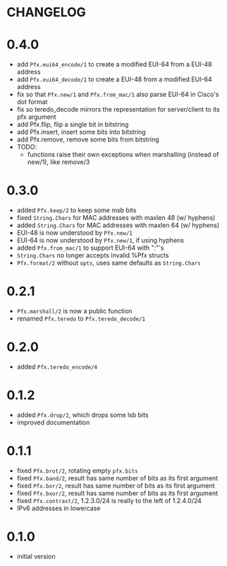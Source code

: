 # CHANGELOG

# 0.4.0
- add `Pfx.eui64_encode/1` to create a modified EUI-64 from a EUI-48 address
- add `Pfx.eui64_decode/1` to create a EUI-48 from a modified EUI-64 address
- fix so that `Pfx.new/1` and `Pfx.from_mac/1` also parse EUI-64 in Cisco's dot format
- fix so teredo_decode mirrors the representation for server/client to its pfx argument
- add Pfx.flip,    flip a single bit in bitstring
- add Pfx.insert,  insert some bits into bitstring
- add Pfx.remove,  remove some bits from bitstring
- TODO:
  - functions raise their own exceptions when marshalling (instead of new/1), like remove/3

# 0.3.0
- added `Pfx.keep/2` to keep some msb bits
- fixed `String.Chars` for MAC addresses with maxlen 48 (w/ hyphens)
- added `String.Chars` for MAC addresses with maxlen 64 (w/ hyphens)
- EUI-48 is now understood by `Pfx.new/1`
- EUI-64 is now understood by `Pfx.new/1`, if using hyphens
- added `Pfx.from_mac/1` to support EUI-64 with ":"'s
- `String.Chars` no longer accepts invalid %Pfx structs
- `Pfx.format/2` without `opts`, uses same defaults as `String.Chars`

# 0.2.1
- `Pfx.marshall/2` is now a public function
- renamed `Pfx.teredo` to `Pfx.teredo_decode/1`

# 0.2.0
- added `Pfx.teredo_encode/4`

# 0.1.2
- added `Pfx.drop/2`, which drops some lsb bits
- improved documentation

# 0.1.1
- fixed `Pfx.brot/2`, rotating empty `pfx.bits`
- fixed `Pfx.band/2`, result has same number of bits as its first argument
- fixed `Pfx.bor/2`, result has same number of bits as its first argument
- fixed `Pfx.bxor/2`, result has same number of bits as its first argument
- fixed `Pfx.contrast/2`, 1.2.3.0/24 is really to the left of 1.2.4.0/24
- IPv6 addresses in lowercase

# 0.1.0
- initial version

